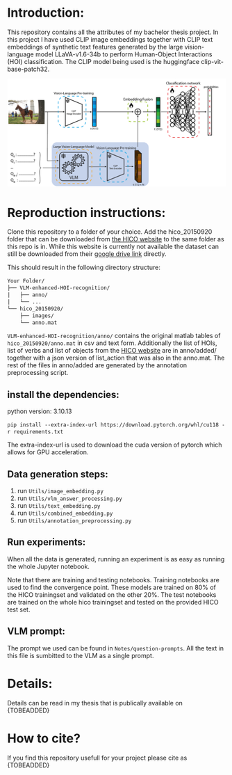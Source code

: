 # Introduction:
This repository contains all the attributes of my bachelor thesis project. In this project I have used CLIP image embeddings together with CLIP text embeddings of synthetic text features generated by the large vision-language model LLaVA-v1.6-34b to perform Human-Object Interactions (HOI) classification. The CLIP model being used is the huggingface clip-vit-base-patch32.

![alt text](assets/model_diagram.png)

# Reproduction instructions:
Clone this repository to a folder of your choice. Add the hico_20150920 folder that can be downloaded from [the HICO website](https://websites.umich.edu/~ywchao/hico/) to the same folder as this repo is in. While this website is currently not available the dataset can still be downloaded from their [google drive link](https://drive.google.com/uc?export=download&id=1SSWJZaczRNYeUSEkIzJb019YaVUagt3J) directly.


This should result in the following directory structure:
```
Your Folder/
├── VLM-enhanced-HOI-recognition/
|   ├── anno/
|   └── ...
└── hico_20150920/
    ├── images/
    └── anno.mat
```
`VLM-enhanced-HOI-recognition/anno/` contains the original matlab tables of `hico_20150920/anno.mat` in csv and text form. Additionally the list of HOIs, list of verbs and list of objects from the [HICO website](https://websites.umich.edu/~ywchao/hico/) are in anno/added/ together with a json version of list_action that was also in the anno.mat. The rest of the files in anno/added are generated by the annotation preprocessing script.

## install the dependencies:
python version: 3.10.13

```
pip install --extra-index-url https://download.pytorch.org/whl/cu118 -r requirements.txt
```
The extra-index-url is used to download the cuda version of pytorch which allows for GPU acceleration.

## Data generation steps:
1. run `Utils/image_embedding.py`
2. run `Utils/vlm_answer_processing.py`
3. run `Utils/text_embedding.py`
4. run `Utils/combined_embedding.py`
5. run `Utils/annotation_preprocessing.py`

## Run experiments:
When all the data is generated, running an experiment is as easy as running the whole Jupyter notebook.

Note that there are training and testing notebooks. Training notebooks are used to find the convergence point. These models are trained on 80% of the HICO trainingset and validated on the other 20%. The test notebooks are trained on the whole hico trainingset and tested on the provided HICO test set.

## VLM prompt:
The prompt we used can be found in `Notes/question-prompts`. All the text in this file is sumbitted to the VLM as a single prompt.

# Details:
Details can be read in my thesis that is publically available on {TOBEADDED}

# How to cite?
If you find this repository usefull for your project please cite as {TOBEADDED}

